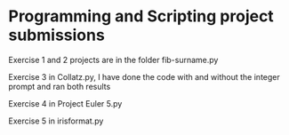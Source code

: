 # Programming and Scripting project submissions

Exercise 1 and 2 projects are in the folder fib-surname.py

Exercise 3 in Collatz.py, I have done the code with and without the integer prompt and ran both results

Exercise 4 in Project Euler 5.py 

Exercise 5 in irisformat.py
